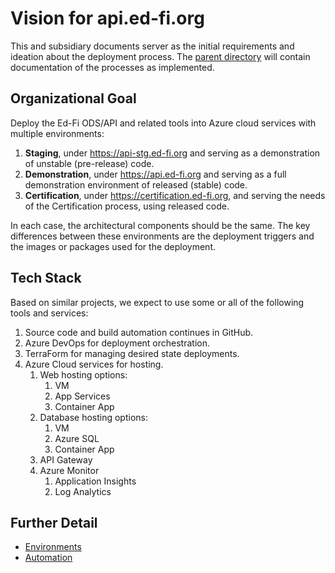 # Vision for api.ed-fi.org

This and subsidiary documents server as the initial requirements and ideation
about the deployment process. The [parent directory](../) will contain
documentation of the processes as implemented.

## Organizational Goal

Deploy the Ed-Fi ODS/API and related tools into Azure cloud services with
multiple environments:

1. **Staging**, under https://api-stg.ed-fi.org and serving as a demonstration
   of unstable (pre-release) code.
2. **Demonstration**, under https://api.ed-fi.org and serving as a full
   demonstration environment of released (stable) code.
3. **Certification**, under https://certification.ed-fi.org, and serving the
   needs of the Certification process, using released code.

In each case, the architectural components should be the same. The key
differences between these environments are the deployment triggers and the
images or packages used for the deployment.

## Tech Stack

Based on similar projects, we expect to use some or all of the following tools
and services:

1. Source code and build automation continues in GitHub.
2. Azure DevOps for deployment orchestration.
3. TerraForm for managing desired state deployments.
4. Azure Cloud services for hosting.
   1. Web hosting options:
      1. VM
      2. App Services
      3. Container App
   2. Database hosting options:
      1. VM
      2. Azure SQL
      3. Container App
   3. API Gateway
   4. Azure Monitor
      1. Application Insights
      2. Log Analytics

## Further Detail

* [Environments](./ENVIRONMENTS.md)
* [Automation](./AUTOMATION.md)
